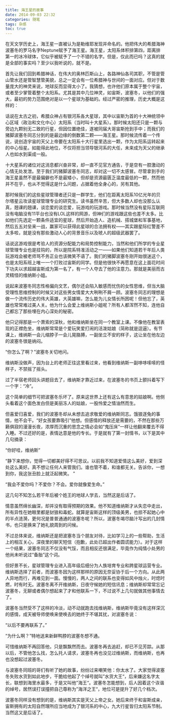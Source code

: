 ```yaml
---
title: 海王星的故事
date: 2014-09-03 22:32
categories: 随笔
tags: 杂感
toc: true
---
```

在天文学历史上，海王星一直被认为是勒维耶发现并命名的。他把伟大的希腊海神波塞冬的罗马名字Neptune赋予了海王星。海王星，太阳系体积排第四，距离排第一的冰冷球体，它似乎被赋予了一个不错的名字。但是，仅此而已吗？这真的就是全部的事实吗？至少以我听说的，就不是。

首先让我们回到希腊神话，在伟大的奥林匹斯山上，各路神仙各司其职，不管是管山管水还是管智慧管美貌，总之一定会有一位希腊神与世间的一面对应。但对于数量庞大的神灵来说，地球反而显得太小了。我猜想，也许他们原本属于整个宇宙，或者至少掌管着整个太阳系。尤其是其中几位神灵，如宙斯，波塞冬，以他们的强大，最初的势力范围绝对是以一个星球为基础的。经过严密的推理，历史大概是这样的：

话说在太古之初，希腊众神占有银河系各大星球，其中以宙斯为首的十大神统领中心区域（政治和文化中心）太阳系（当时叫十大星系）。那时候太阳还只是一颗与旁边九颗别无二致的行星，但因位置绝佳，遂被同届大哥宙斯抢到手中；而我们的猪脚波塞冬同志分到的是最边缘的倒数第二颗——海王星。那时候流传着一个传说，说创造宇宙的天父上帝要在太阳系十大行星里选出一颗，作为太阳系运转起来的中心恒星。如能得此地位，不仅将担当领导银河系的大任，未来成为天父的继承人也如水到渠成一般。
 
十大星系的诸位对这消息都兴奋非常，却一直不见官方通告，于是空有一腔激动的心情无处发泄。至于我们的猪脚波塞冬同志，却对这一切不太感冒。尽管拿到手的海王星虽然不是最偏僻也不是最矮小，但却是资源最匮乏温度最低的一颗，然而他并不在乎，也从不觉得这是什么问题，占据着他全身心的，另有其他。
 
那时候我们的这些星球管理者还只是一群学生，他们在距离太阳系10亿光年的贝尔塔星云攻读星球管理专业的研究生。读书虽然辛苦，但大多数人却也没那么认真，翘课的翘课，谈恋爱的谈恋爱，玩游戏的玩游戏。那时候当然没有星际互联网没有电脑没有11平台也没有LOL这样的网游，但神们的游戏跟这些也差不太多。比如他们先选定一颗条件适宜的星球，然后开始造人、造机械、搭城堡和军事基地，然后五五对垒来一战，赢家可以获得此星球的合法拥有权——其实跟星际红警差不太多啦，就是没有那些激动人心的背景音乐以及唬人的超级武器罢了。
 
话说这游戏很是考验人的资源分配能力和局势控制能力，当然和他们所学的专业星球管理专业也是挂钩的，所以是院系特准活动之一——如果他们知道若干年后人类玩游戏会被老师骂不务正业也该微笑不语了。我们的猪脚波塞冬刚开始很迷这个，也是太阳系班上唯一一个打败过宙斯的同学。但是他很快不再愿意在这上面花时间下功夫以求超越宙斯成为第一名了，有一个人夺去了他的注意力。那就是美丽而古灵精怪的维纳斯小姐。
 
说起来波塞冬同志性格偏向文艺，偶尔还会陷入敏感而忧伤的女性思维，但当大脑受理性思维控制的时候又对这些男女情爱大大咧咧不屑一顾。波塞冬同志的理想是做一个流传历史的伟大英雄，大英雄嘛，怎么能为儿女情长所困呢！但他忘了，英雄也常常难过美人关。他为什么会爱上维纳斯小姐呢？所有人都浑然不知，连他自己都忘了那些埋在内心深处的秘密。

他只记得那是一个萧索的深秋，他和维纳斯坐在同一个教室上课。不像他在教室表现的正襟危坐，维纳斯常常是个爱玩笑爱打闹的活泼姑娘（简称就是逗逼）。有节课上，维纳斯一会儿缩脖子一会儿晃胳膊，一副坐立不安的样子，这让坐在他左边的波塞冬很是纳闷。
 
“你怎么了啊？”波塞冬关切地问。
 
维纳斯没做声，因为台上的老师正往这里看过来，他看到维纳斯一副哆哆嗦嗦的怪样子，不禁摇了摇头。
 
过了半宿老师回头讲题目去了，维纳斯才靠近过来，在波塞冬的书页上颤抖着写下一个字：“冷”。
 
这个简单的细节可把波塞冬乐坏了。原来这世界上还有这么有意思的姑娘啊。他侧头看着这个面色发白但是美丽冻人的姑娘，一股怜爱之情油然而生。

但喜爱归喜爱，我们的波塞冬却从未想去追求敬爱的维纳斯同志。饿狼逐兔的事情，他不会干。“好女孩要靠吸引”他想。但感情的释放还是需要的，不然在那些万籁俱寂的漫漫长夜，浓厚而沉重的思念之情必会如“鬼压床”一样让他翻来覆去不得入睡。不过还好的是，表情达意是他的专长。于是就有了第一封情书，以下是其中几句摘录：

“你好哇，维纳斯”

“静下来想你，觉得一切都美好得不可思议。以前我不知道爱情这么美好，爱到深处这么美好。真不想让任何人来管我们。谁也管不着，和谁都无关。告诉你，一想到你，我这张丑脸上就泛起微笑。 ”

“我会不爱你吗？不爱你？不会。爱你就像爱生命。”

这几句不知怎么若干年后被个姓王的地球人学去，当然这是后话了。

情意虽然绵长幽深，却并没有取得预期的效果。他不知道维纳斯才从失恋中走出，所有异性在她眼里都是豺狼和毒蛇。就算是宙斯这样的顶级美男，也掠不起她心中的半点涟漪，更何况是普普通通的波塞冬呢？所以，波塞冬竭尽脑汁写出的几封情书，也只是换来了她礼貌周到的问候。

不过总体来说，维纳斯还是把波塞冬当个朋友对待，比如学习上的一些帮助，生活上的相互关心，深夜里的聊天短信（抱歉，此处已超出作者圆谎能力）。对于这样一个结果，波塞冬同志不仅没有气馁，而且相反还很满足，毕竟作为纯情小处男的他尚未听说过“备胎”这个词。

但好景不长，星球管理专业进入高年级后细分为人族培育专业和跨星球运营专业。维纳斯选择了前者，而波塞冬因为这样那样的原因无奈妥协于后一个方向。从此两人异地而行，再难见到一面。慢慢的，两人之间的联系也变得如风中烛火，时熄时燃，时有时无。波塞冬离不开维纳斯，日夜守候她的短信讯息；维纳斯却常常忘记波塞冬，无聊或者偶尔想起来了才和他联系一下，不过说不上几句就做其他事情去了。

波塞冬当然受不了这样的冷淡，动不动就跑去找维纳斯，维纳斯毕竟没有这样深沉的感情，成天被导师使唤来使唤去的她终于不堪其扰，对波塞冬说：

“以后不要再联系了。”

“为什么啊？”特地送来新鲜鸭脖的波塞冬想不通。

可惜维纳斯不再回答他，只是飘飘然而去。波塞冬再去追赶，却已不见芳踪。从那以后，不管他怎么找，怎么托人请求，波塞冬再也没见过维纳斯，而维纳斯，也再也没想起过波塞冬。

与波塞冬同班的哥们有听了她的故事，纷纷过来嘲笑他：你太水了。大家觉得波塞冬失败水货到如此地步，干脆给他起了个绰号就叫”水货大王“，后来嫌这名字太长，联想到海里水最多，于是又叫他”海王“。波塞冬怎能想到，后人因着这个诙谐的绰号，居然误打误撞把自己尊称为”海洋之王“，地位可是提升了好几个档次。

波塞冬同样没有想到的是，维纳斯其实是天父上帝之女。她后来终于和宙斯成亲，宙斯拥有的太阳自然理所应当地成为了银河系的中心，九大行星皆归太阳系节制。当然这又是后话了。

